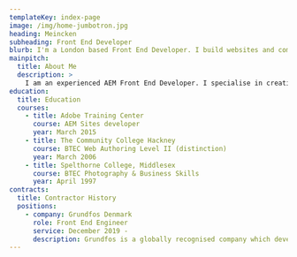 ```yaml
---
templateKey: index-page
image: /img/home-jumbotron.jpg
heading: Meincken
subheading: Front End Developer
blurb: I'm a London based Front End Developer. I build websites and component libraries for pretty much anything.
mainpitch:
  title: About Me
  description: >
    I am an experienced AEM Front End Developer. I specialise in creating clean semantic code to ensure fast load times. A champion of atomic design principles and where possible, develop style guides and pattern libraries to ensure consistent and rapid development when working as part of a team. I am as comfortable coding in raw HTML as I am using products such as React. I enjoy working as part of an Agile team and have worked on some of the countries largest e-commerce sites.
education:
  title: Education
  courses:
    - title: Adobe Training Center
      course: AEM Sites developer
      year: March 2015
    - title: The Community College Hackney
      course: BTEC Web Authoring Level II (distinction)
      year: March 2006
    - title: Spelthorne College, Middlesex
      course: BTEC Photography & Business Skills
      year: April 1997
contracts:
  title: Contractor History
  positions:
    - company: Grundfos Denmark
      role: Front End Engineer
      service: December 2019 -
      description: Grundfos is a globally recognised company which develops water solutions around the world. Building components for AEM in standard HTM in Sightly but also utilising a custom VueJS front end design system using BEM Atomic Design principles.
---
```

